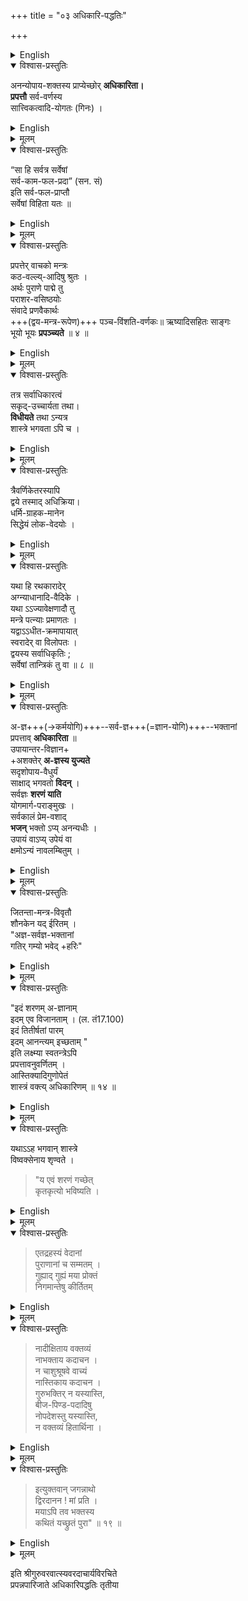 +++
title = "०३ अधिकारि-पद्धतिः"

+++

<details><summary>English</summary>

CHAPTER III. 
ON THE RIGHT OF PRACTICE. 

</details>


<details open><summary>विश्वास-प्रस्तुतिः</summary>

अनन्योपाय-शक्तस्य 
प्राप्येच्छोर् **अधिकारिता।**  
**प्रपत्तौ** सर्व-वर्णस्य  
सात्त्विकत्वादि-योगतः (गिनः) ।  
</details>

<details><summary>English</summary>

The nature of one who is entitled to this Prapatti is stated:- 
1. To men of all castes who are unable to adopt any other means and have desires to fulfil there is a right to Prafatti by being united with the qualities of goodness 
and the like. 

</details>


<details><summary>मूलम्</summary>

अनन्योपायशक्तस्य प्राप्येच्छोरधिकारिता।  
प्रपत्तौ सर्ववर्णस्य सात्त्विकत्वादियोगतः (गिनः) ।  

</details>


<details open><summary>विश्वास-प्रस्तुतिः</summary>

“सा हि सर्वत्र सर्वेषां  
सर्व-काम-फल-प्रदा” (सन. सं)  
इति सर्व-फल-प्राप्तौ  
सर्वेषां विहिता यतः ॥
</details>

<details><summary>English</summary>

2. As prapatti yields the fruits of all desires to all persons in all places, it is prescribed to all persons for the fulfilment of their desires. 
</details>


<details><summary>मूलम्</summary>

“सा हि सर्वत्र सर्वेषां सर्वकामफलप्रदा” (सन. सं)  
इति सर्वफलप्राप्तौ सर्वेषां विहिता यतः ॥
</details>

<details open><summary>विश्वास-प्रस्तुतिः</summary>

प्रपत्तेर् वाचको मन्त्रः  
कठ-वल्ल्य्-आदिषु श्रुतः ।  
अर्थः पुराणे पाद्मे तु  
पराशर-वसिष्ठयोः  
संवादे प्रणवैकार्थः  
+++(द्वय-मन्त्र-रूपेण)+++ पञ्च-विंशति-वर्णकः॥
ऋष्यादिसहितः साङ्गः  
भूयो भूयः **प्रपञ्च्यते** ॥ ४ ॥  
</details>

<details><summary>English</summary>

3-4. The mantra which is declaratory of Prapatti is heard in Kathavalli and other texts. And in Padmapurana [[95]] in the discourse between Parasara and Vasishtha, it is detailed with all its angas over and again, with the name of the sage (Rishi) (its seer), its metre &c., as being composed 
of twenty-five letters and of the same import as Pranava. 

</details>



<details><summary>मूलम्</summary>

प्रपत्तेर्वाचको मन्त्रः कठवल्ल्यादिषु श्रुतः ।  
अर्थ पुराणे पाद्मे तु पराशरवसिष्ठयोः  
संवादे प्रणवैकार्थः पञ्चविंशतिवर्णकः॥  
ऋष्यादिसहितः साङ्गः भूयोभूयः प्रपञ्च्यते ॥ ४ ॥  
</details>

<details open><summary>विश्वास-प्रस्तुतिः</summary>

तत्र सर्वाधिकारत्वं  
सकृद्-उच्चार्यता तथा।  
**विधीयते** तथा ऽन्यत्र  
शास्त्रे भगवता ऽपि च ।  
</details>

<details><summary>English</summary>

5. Therein is prescribed the right of all to it and the pronouncing of it only once. So also elsewhere in the Pancharatra Sastra it is ordained by Bhagavan Vishnu. 
</details>


<details><summary>मूलम्</summary>

तत्र सर्वाधिकारत्वं सकृदुच्चार्यता तथा।  
विधीयते तथाऽन्यत्र शास्त्रे भगवताऽपि च ।  

</details>

<details open><summary>विश्वास-प्रस्तुतिः</summary>

त्रैवर्णिकेतरस्यापि  
द्वये तस्माद् अधिक्रिया।  
धर्मि-ग्राहक-मानेन  
सिद्धेयं लोक-वेदयोः ।  
</details>

<details><summary>English</summary>

6. Even to those that are other than the three castes there is. therefore, right to the mantra, dvaya, and it is valid according to the lower sciences of the world and the higher Vedas (by treating as accoording to the subject of special law mentioned therein) and on the authority of taking those that follow a practice (to indicate the practice). 
</details>



<details><summary>मूलम्</summary>

त्रैवर्णिकेतरस्यापि द्वये तस्मादधिक्रिया।  
धर्मिग्राहकमानेन सिद्धेयं लोकवेदयोः ।  
</details>


<details open><summary>विश्वास-प्रस्तुतिः</summary>

यथा हि रथकारादेर्  
अग्न्याधानादि-वैदिके ।  
यथा ऽऽज्यावेक्षणादौ तु  
मन्त्रे पत्न्याः प्रमाणतः ।  
यद्वाऽऽधीत-क्रमापायात्  
स्वरादेर् वा विलोपतः ।  
द्वयस्य सर्वाधिकृतिः ;  
सर्वेषां तान्त्रिकं तु वा ॥ ८ ॥
</details>

<details><summary>English</summary>

For example, from the authority of the right of carpenters and others to conscerating the fire (agnyādhāna) and such other vedic rituals and of the wife of the sacrificer to the mantra in the ceremony of looking at clarified butter (ajvāvekshana) and others of the kind. 
Or on account of the danger arising to the proper order of chanting, or on account of the defects of pronunciation &c. the right of all others than the three castes, to dvaya, may be taken as Tantric, or to all alike Tantric. 

</details>


<details><summary>मूलम्</summary>

यथा हि रथकारादेः अग्न्याधानादिवैदिके ।  
यथाऽऽज्यावेक्षणादौ तु मन्त्रे पत्न्याः प्रमाणतः ।  
यद्वाऽऽधीतक्रमापायात् स्वरादेर्वा विलोपतः ।  
द्वयस्य सर्वाधिकृतिः ; सर्वेषां तान्त्रिकं तु वा ॥ ८ ॥
</details>

<details open><summary>विश्वास-प्रस्तुतिः</summary>

अ-ज्ञ+++(→कर्मयोगि)+++--सर्व-ज्ञ+++(=ज्ञान-योगि)+++--भक्तानां  
प्रपत्ताव् **अधिकारिता** ॥  
उपायान्तर-विज्ञान+  
+अशक्तेर् **अ-ज्ञस्य युज्यते**  
सदृशोपाय-वैधुर्यं  
साक्षाद् भगवतो **विदन्** ।  
सर्वज्ञः **शरणं याति**  
योगमार्ग-पराङ्मुखः ।  
सर्वकालं प्रेम-वशाद्  
**भजन्** भक्तो ऽप्य् अनन्यधीः ।  
उपायं वाऽप्य् उपेयं वा  
क्षमोऽन्यं नावलम्बितुम् ।  
</details>

<details><summary>English</summary>

9. To the ignorant (Karmayogin), the wise (juanın) and the Bhaktas, there is the right to Prapatti. To the ignorant it is proper on account of their inability to know any other means. 

(Bhakti-yaga: The method of Bhakti or Devotion and love to God as the means of attaining final emancipation and eternal bliss. A search after God beginning, continuing and ending in love. )

10. The wise clearly,knowing the voidness of means like unto God (directly from Him,) turning away from the path of Yoga seek refuge with him. 


[[96]] 
 
11. Also the Bhakta, always meditating on God with intense love and with his mind not directed to any other object, finds it not possible to depend upon any other means or end. 
</details>


<details><summary>मूलम्</summary>

अज्ञसर्वज्ञभक्तानां प्रपत्तावधिकारिता ॥  
उपायान्तरविज्ञानाशक्तेरज्ञस्य युज्यते  
सदृशोपायवैधुर्यं साक्षाद्भगवतो विदन् ।  
सर्वज्ञः शरणं याति योगमार्गपराङ्मुखः ।  
सर्वकालं प्रेमवशात् भजन् भक्तोऽप्यनन्यधीः ।  
उपायं वाऽप्युपेयं वा क्षमोऽन्यं नावलम्बितुम् ।  
</details>

<details open><summary>विश्वास-प्रस्तुतिः</summary>

जितन्ता-मन्त्र-विवृतौ  
शौनकेन यद् ईरितम् ।  
"अज्ञ-सर्वज्ञ-भक्तानां  
गतिर् गम्यो भवेद् +हरिः"  
</details>

<details><summary>English</summary>

12. That Hari shall be the means and the end to the ignorant (ajna), the wise (Sarvajña) and the Bhaktas, is what has been said by Saunaka in his comment on the man- tra, Jitanta" (Victory to Thee, O Lord!): 
</details>


<details><summary>मूलम्</summary>

जितन्तामन्त्रविवृतौ शौनकेन यदीरितम् ।  
अज्ञसर्वज्ञभक्तानां गतिर्गम्यो भवेद्धरिः"  
</details>



<details open><summary>विश्वास-प्रस्तुतिः</summary>

"इदं शरणम् अ-ज्ञानाम्  
इदम् एव विजानताम् । (ल. तं17.100)  
इदं तितीर्षतां पारम्  
इदम् आनन्त्यम् इच्छताम् "  
इति लक्ष्म्या स्वतन्त्रेऽपि  
प्रपत्तावनुवर्णितम् ।  
आस्तिक्यादिगुणोपेतं  
शास्त्रं वक्त्य् अधिकारिणम् ॥ १४ ॥
</details>

<details><summary>English</summary>

"This Prapatti is the refuge of the ignorant, this alone is the refuge of the wise; this is of those that wish to cross the ocean of samsara, and this of them that desire to attain immortality." 
14. Also in the Lakshmitantra under Prapatti it is des- cribed that the sastras mention of him who has the qualities of faith &c., as having right, to it. 

</details>


<details><summary>मूलम्</summary>

"इदं शरणमज्ञानाम् इदमेव विजानताम् । (ल. तं17.100)  
इदं तितीर्षतां पारम् इदमानन्त्यमिच्छताम् "  
इति लक्ष्म्या स्वतन्त्रेऽपि प्रपत्तावनुवर्णितम् ।  
आस्तिक्यादिगुणोपेतं शास्त्रं वक्त्यधिकारिणम् ॥ १४ ॥
</details>

<details open><summary>विश्वास-प्रस्तुतिः</summary>

यथाऽऽह भगवान् शास्त्रे  
विष्वक्सेनाय शृण्वते ।  

> "य एवं शरणं गच्छेत्  
कृतकृत्यो भविष्यति ।  

</details>

<details><summary>English</summary>

15. In the Pancharatra-Sastra Bhagavan says to the attentive Vishvaksena that  

> he who takes refuge in this way has accomplished the object of his pursuit. 
</details>


<details><summary>मूलम्</summary>

यथाऽऽह भगवान् शास्त्रे विष्वक्सेनाय शृण्वते ।  
य एवं शरणं गच्छेत् कृतकृत्यो भविष्यति ।  
</details>


<details open><summary>विश्वास-प्रस्तुतिः</summary>

> एतद्रहस्यं वेदानां  
पुराणानां च सम्मतम् ।  
गुह्याद् गुह्यं मया प्रोक्तं  
निगमान्तेषु कीर्तितम्  

</details>

<details><summary>English</summary>

16. This secret doctrine is in accordance with the teaching of the Vedas and the Puranas and in the Vedanta it is praised and declared as the most secret of esoteric doc- 
trines. 
</details>


<details><summary>मूलम्</summary>

एतद्रहस्यं वेदानां पुराणानां च सम्मतम् ।  
गुह्याद्गुह्यं मया प्रोक्तं निगमान्तेषु कीर्तितम्  
</details>




<details open><summary>विश्वास-प्रस्तुतिः</summary>

> नादीक्षिताय वक्तव्यं  
नाभक्ताय कदाचन ।  
न चाशुश्रूषवे वाच्यं  
नास्तिकाय कदाचन ।  
गुरुभक्तिर् न यस्यास्ति,  
बीज-पिण्ड-पदादिषु  
नोपदेशस्तु यस्यास्ति,  
न वक्तव्यं हितार्थिना ।  

</details>

<details><summary>English</summary>

17. It ought not to be divulged to the uninitiated and not at all to an unbeliever (athiest) and not to any who has no faith in guru (guru-bhakti), and in the essential syllable (bija), the collocation of the letters (pinda) and the words (pada,) and such other elements (of his mantra).* 

\* Another reading of the second part means 'who has no respect for the Guru's race and his abode." 


18. To him who has no initiation this ought not to be divulged by one who wishes him well. 
</details>


<details><summary>मूलम्</summary>

नादीक्षिताय वक्तव्यं नाभक्ताय कदाचन ।  
न चाशुश्रूषवे वाच्यं नास्तिकाय कदाचन ।  
गुरुभक्तिर्न यस्यास्ति, बीजपिण्डपदादिषु  
नोपदेशस्तु यस्यास्ति, न वक्तव्यं हितार्थिना ।  
</details>


<details open><summary>विश्वास-प्रस्तुतिः</summary>

> इत्युक्तवान् जगन्नाथो  
द्विरदानन ! मां प्रति ।  
मयाऽपि तव भक्तस्य  
कथितं यच्छ्रुतं पुरा" ॥ १९ ॥
</details>

<details><summary>English</summary>

So has Dviradanana! the Lord of the unive told me. By me too has been mentioned too, a bhakta, what was heard before. 
</details>


<details><summary>मूलम्</summary>

इत्युक्तवान् जगन्नाथो द्विरदानन ! मां प्रति ।  
मयाऽपि तव भक्तस्य कथितं यच्छ्रुतं पुरा" ॥ १९ ॥
</details>


इति श्रीगुरुवरवात्स्यवरदाचार्यविरचिते  
प्रपन्नपारिजाते अधिकारिपद्धतिः तृतीया  